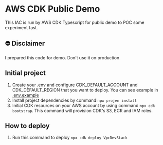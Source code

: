 # AWS CDK Public Demo
This IAC is run by AWS CDK Typescript for public demo to POC some experiment fast.

## ⛔️ Disclaimer
I prepared this code for demo. Don't use it on production. 

## Initial project
1. Create your .env and configure CDK_DEFAULT_ACCOUNT and CDK_DEFAULT_REGION that you want to deploy. You can see example in [.env.example](.env.example)
2. Install project dependencies by command `npx projen install`
3. Initial CDK resources on your AWS account by using command  `npx cdk bootstrap`. This command will provision CDK's S3, ECR and IAM roles.

## How to deploy
1. Run this command to deploy `npx cdk deploy VpcDevStack`
